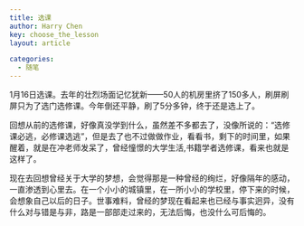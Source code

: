 ```yaml
---
title: 选课
author: Harry Chen
key: choose_the_lesson
layout: article

categories:
  - 随笔
---
```


  1月16日选课。去年的壮烈场面记忆犹新——50人的机房里挤了150多人，刷屏刷屏只为了选门选修课。今年倒还平静，刷了5分多钟，终于还是选上了。

  回想从前的选修课，好像真没学到什么，虽然差不多都去了，没像所说的：“选修课必逃，必修课选逃”，但是去了也不过做做作业，看看书，剩下的时间里，如果醒着，就是在冲老师发呆了，曾经憧憬的大学生活,书籍学者选修课，看来也就是这样了。

  现在去回想曾经关于大学的梦想，会觉得那是一种曾经的绚烂，好像隔年的感动，一直渗透到心里去。在一个小小的城镇里，在一所小小的学校里，停下来的时候，会想象自己以后的日子。世事难料，曾经的梦现在看起来也已经与事实迥异，没有什么对与错是与非，路是一部部走过来的，无法后悔，也没什么可后悔的。
